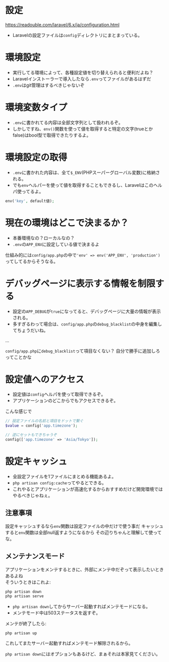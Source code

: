 # 設定
https://readouble.com/laravel/6.x/ja/configuration.html

- Laravelの設定ファイルは`config`ディレクトリにまとまっている。


# 環境設定

- 実行してる環境によって、各種設定値を切り替えられると便利だよね？
- Laravelインストーラーで導入したなら`.env`ってファイルがあるはずだ
- `.env`はgit管理はするべきじゃないぞ



# 環境変数タイプ

- `.env`に書かれてる内容は全部文字列として扱われるぞ。
- しかしですね、`env()`関数を使って値を取得すると特定の文字(trueとかfalse)はbool型で取得できたりするよ。

# 環境設定の取得

- `.env`に書かれた内容は、全て`$_ENV`(PHPスーパーグローバル変数)に格納される。
- でも`env`ヘルパーを使って値を取得することもできるし、Laravelはこのヘルパ使ってるよ。

```php
env('key', default値);
```

# 現在の環境はどこで決まるか？

- 本番環境なの？ローカルなの？
- `.env`の`APP_ENV`に設定している値で決まるよ

仕組み的には`config/app.php`の中で`'env' => env('APP_ENV', 'production')`ってしてるからそうなる。


# デバッグページに表示する情報を制限する

- 設定の`APP_DEBUG`が`true`になってると、デバッグページに大量の情報が表示される。
- 多すぎるわって場合は、`config/app.php`の`debug_blacklist`の中身を編集してちょうだいね。

...

`config/app.php`に`debug_blacklist`って項目なくない？
自分で勝手に追加しろってことかな


# 設定値へのアクセス

- 設定値は`config`ヘルパを使って取得できるぞ。
- アプリケーションのどこからでもアクセスできるぞ。

こんな感じで
```php
// 設定ファイルの名前と項目をドットで繋ぐ
$value = config('app.timezone');

// 逆にセットもできちゃうぞ
config(['app.timezone' => 'Asia/Tokyo']);
```

# 設定キャッシュ

- 全設定ファイルを1ファイルにまとめる機能あるよ。
- `php artisan config:cache`ってやるとできる。
- これやるとアプリケーションが高速化するからおすすめだけど開発環境ではやるべきじゃねぇ。

## 注意事項

設定キャッシュするなら`env`関数は設定ファイルの中だけで使う事だ
キャッシュすると`env`関数は全部null返すようになるから
その辺りちゃんと理解して使ってな。


## メンテナンスモード

アプリケーションをメンテするときに、外部にメンテ中だぞって表示したいときあるよね  
そういうときはこれよ:

```bash
php artisan down
php artisan serve
```

- `php artisan down`してからサーバー起動すればメンテモードになる。
- メンテモード中は503ステータスを返すぞ。

メンテが終了したら:

```bsh
php artisan up
```

これしてまたサーバー起動すればメンテモード解除されるから。


`php artisan down`にはオプションもあるけど、まぁそれは本家見てください。





